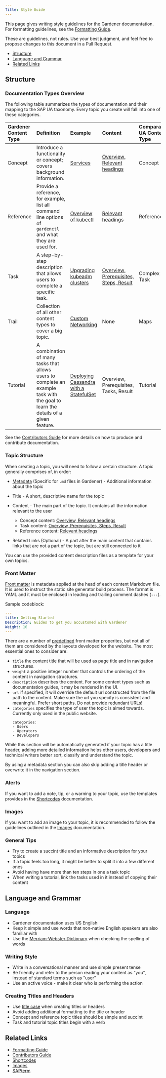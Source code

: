 ```yaml
---
Title: Style Guide
---
```

This page gives writing style guidelines for the Gardener documentation. For formatting guidelines, see the [Formatting Guide](../formatting-guide/_index.md).

These are guidelines, not rules. Use your best judgment, and feel free to propose changes to this document in a Pull Request.

* [Structure](#structure)
* [Language and Grammar](#language-and-grammar)
* [Related Links](#related-links)

## Structure

### Documentation Types Overview
The following table summarizes the types of documentation and their mapping to the SAP UA taxonomy. Every topic you create will fall into one of these categories. 

| Gardener Content Type | Definition | Example | Content | Comparable UA Content Type |
|:----|:-----|:-----|:----|:----|
| Concept |  Introduce a functionality or concept; covers background information. | [Services](https://kubernetes.io/docs/concepts/services-networking/service/) | [Overview, Relevant headings](concept_template.md) | Concept |
| Reference | Provide a reference, for example, list all command line options of `gardenctl` and what they are used for. | [Overview of kubectl](https://kubernetes.io/docs/reference/kubectl/overview/) | [Relevant headings](reference_template.md) | Reference |
| Task | A step-by-step description that allows users to complete a specific task. | [Upgrading kubeadm clusters](https://kubernetes.io/docs/tasks/administer-cluster/kubeadm/kubeadm-upgrade/) |  [Overview, Prerequisites, Steps, Result](task_template.md) | Complex Task |
| Trail | Collection of all other content types to cover a big topic. | [Custom Networking](https://docs.oracle.com/javase/tutorial/networking/TOC.html) | None | Maps |
| Tutorial | A combination of many tasks that allows users to complete an example task with the goal to learn the details of a given feature.| [Deploying Cassandra with a StatefulSet](https://kubernetes.io/docs/tutorials/stateful-application/cassandra/) | Overview, Prerequisites, Tasks, Result | Tutorial |

See the [Contributors Guide](https://github.com/gardener/documentation/blob/master/website/documentation/contribute/_index.md) for more details on how to produce and contribute documentation.

### Topic Structure

When creating a topic, you will need to follow a certain structure. A topic generally comprises of, in order:

* [Metadata](#front-matter) (Specific for `.md` files in Gardener) - Additional information about the topic

* Title - A short, descriptive name for the topic

* Content - The main part of the topic. It contains all the information relevant to the user
    * Concept content: [Overview, Relevant headings](concept_template.md)
    * Task content: [Overview, Prerequisites, Steps, Result](task_template.md)
    * Reference content: [Relevant headings](reference_template.md)

* Related Links (Optional) - A part after the main content that contains links that are not a part of the topic, but are still connected to it

You can use the provided content description files as a template for your own topics.

### Front Matter

[Front matter](https://gohugo.io/content-management/front-matter) is metadata applied at the head of each content Markdown file. It is used to instruct the static site generator build process. The format is YAML and it must be enclosed in leading and trailing comment dashes (`---`).

Sample codeblock:
```yaml
---
title: Getting Started
Description: Guides to get you accustomed with Gardener
Weight: 10
---
```

There are a number of [predefined](https://gohugo.io/content-management/front-matter#predefined) front matter properites, but not all of them are considered by the layouts developed for the website. The most essential ones to consider are:
- `title` the content title that will be used as page title and in navigation structures.
- `weight` a positive integer number that controls the ordering of the content in navigation structures.
- `description` describes the content. For some content types such as documentation guides, it may be rendered in the UI.
- `url` if specified, it will override the default url constructed from the file path to the content. Make sure the url you specify is consistent and meaningful. Prefer short paths. Do not provide redundant URLs!
- `categories` specifies the type of user the topic is aimed towards. Currently only used in the public website.
  ```
  categories:
  - Users
  - Operators
  - Developers
  ```

While this section will be automatically generated if your topic has a title header, adding more detailed information helps other users, developers and technical writers better sort, classify and understand the topic. 

By using a metadata section you can also skip adding a title header or overwrite it in the navigation section. 

### Alerts

If you want to add a note, tip, or a warning to your topic, use the templates provides in the [Shortcodes](../shortcodes/_index.md#alert) documentation.

### Images

If you want to add an image to your topic, it is recommended to follow the guidelines outlined in the [Images](../images/_index.md) documentation.

### General Tips

* Try to create a succint title and an informative description for your topics
* If a topic feels too long, it might be better to split it into a few different ones
* Avoid having have more than ten steps in one a task topic
* When writing a tutorial, link the tasks used in it instead of copying their content

## Language and Grammar

### Language
* Gardener documentation uses US English
* Keep it simple and use words that non-native English speakers are also familiar with
* Use the [Merriam-Webster Dictionary](https://www.merriam-webster.com/) when checking the spelling of words

### Writing Style

* Write in a conversational manner and use simple present tense
* Be friendly and refer to the person reading your content as "you", instead of standard terms such as "user"
* Use an active voice - make it clear who is performing the action

### Creating Titles and Headers

* Use [title case](https://titlecaseconverter.com/words-to-capitalize/) when creating titles or headers
* Avoid adding additional formatting to the title or header
* Concept and reference topic titles should be simple and succint
* Task and tutorial topic titles begin with a verb

## Related Links
* [Formatting Guide](../formatting-guide/_index.md)
* [Contributors Guide](../../_index.md)
* [Shortcodes](../shortcodes/_index.md)
* [Images](../images/_index.md)
* [SAPterm](https://www.sapterm.com/)